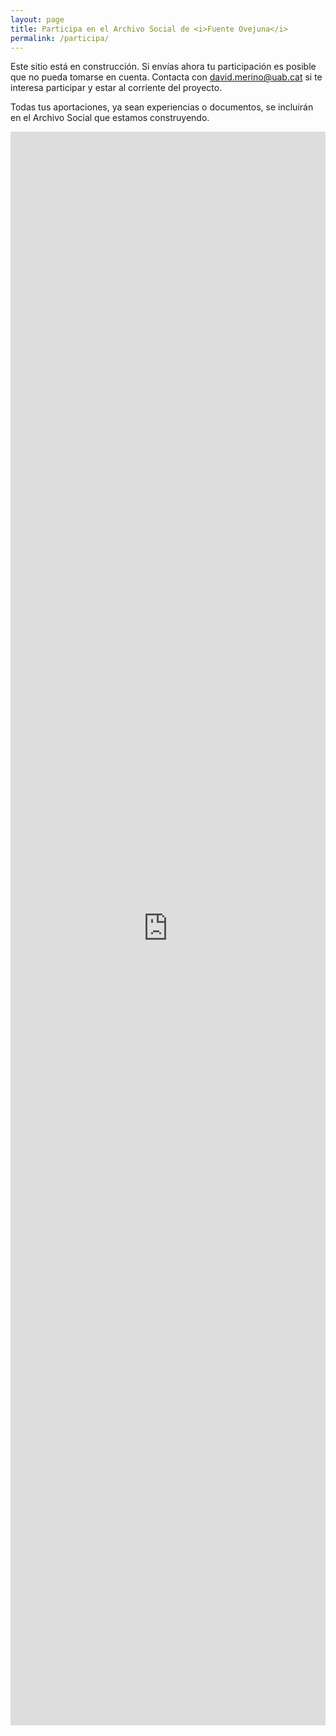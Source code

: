 ```yaml
---
layout: page
title: Participa en el Archivo Social de <i>Fuente Ovejuna</i>
permalink: /participa/
---
```


Este sitio está en construcción. Si envías ahora tu participación es posible que no pueda tomarse en cuenta. Contacta con [david.merino@uab.cat](mailto:david.merino@uab.cat) si te interesa participar y estar al corriente del proyecto.

Todas tus aportaciones, ya sean experiencias o documentos, se incluirán en el Archivo Social que estamos construyendo. 

<!--<div>
    <iframe src="https://script.google.com/macros/s/AKfycby1tyqBradG6ccWqClEIM9I4xqyj_rdOdIXVVfHTaTy4WUkzDPGuABa02Mx1GbDIc_s/exec" width="100%" height="800px" allowfullscreen="" frameborder="0"></iframe>
</div>-->

<div>
    <iframe src="https://script.google.com/macros/s/AKfycbzrRgtdu1IBvPvXmmZLkisZnLPlnZRJoSB1gmuqPww8BfFK_aaxpdniiPg8Eg3B8Qrl/exec" width="100%" height="2550px" allowfullscreen="" frameborder="0"></iframe>
</div>


